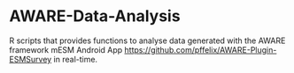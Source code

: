 # AWARE-Data-Analysis
R scripts that provides functions to analyse data generated with the AWARE framework mESM Android App https://github.com/pffelix/AWARE-Plugin-ESMSurvey in real-time.
